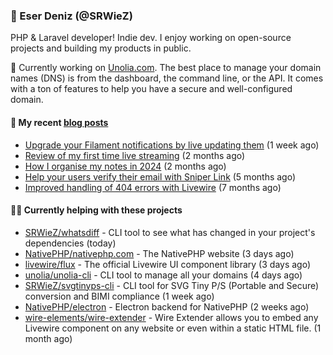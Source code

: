 
### 👋 Eser Deniz (@SRWieZ)

PHP & Laravel developer! Indie dev. I enjoy working on open-source projects and building my products in public.

🚀 Currently working on [Unolia.com](https://unolia.com). The best place to manage your domain names (DNS) is from the dashboard, the command line, or the API. It comes with a ton of features to help you have a secure and well-configured domain.

#### 📝 My recent [blog posts](https://srwiez.com)

- [Upgrade your Filament notifications by live updating them](https://srwiez.com/posts/upgrade-your-filament-notifications-by-live-updating-them) (1 week ago)
- [Review of my first time live streaming](https://srwiez.com/posts/review-of-my-first-time-live-streaming) (2 months ago)
- [How I organise my notes in 2024](https://srwiez.com/posts/how-i-organise-my-notes-in-2024) (2 months ago)
- [Help your users verify their email with Sniper Link](https://srwiez.com/posts/help-your-users-verify-their-email-with-sniper-link) (5 months ago)
- [Improved handling of 404 errors with Livewire](https://srwiez.com/posts/improved-handling-of-404-errors-with-livewire) (7 months ago)

#### 👨‍🔧 Currently helping with these projects

- [SRWieZ/whatsdiff](https://github.com/SRWieZ/whatsdiff) - CLI tool to see what has changed in your project&#39;s dependencies (today)
- [NativePHP/nativephp.com](https://github.com/NativePHP/nativephp.com) - The NativePHP website (3 days ago)
- [livewire/flux](https://github.com/livewire/flux) - The official Livewire UI component library (3 days ago)
- [unolia/unolia-cli](https://github.com/unolia/unolia-cli) - CLI tool to manage all your domains (4 days ago)
- [SRWieZ/svgtinyps-cli](https://github.com/SRWieZ/svgtinyps-cli) - CLI tool for SVG Tiny P/S (Portable and Secure) conversion and BIMI compliance (1 week ago)
- [NativePHP/electron](https://github.com/NativePHP/electron) - Electron backend for NativePHP (2 weeks ago)
- [wire-elements/wire-extender](https://github.com/wire-elements/wire-extender) - Wire Extender allows you to embed any Livewire component on any website or even within a static HTML file. (1 month ago)